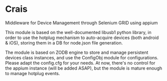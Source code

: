 Crais
=====

Middleware for Device Management through Selenium GRID using appium

This module is based on the well-documented libusb1 python library, in order to use
the hotplug mechanism to auto-acquire devices (both android & iOS), storing them in a DB for node.json file generation.

The module is based on ZODB engine to store and manage persistent devices class instances,
and use the ConfigObj module for configurations. Please adapt the config.cfg for your needs.
At now, there's no control for the appium instance (will be added ASAP), but the module is
mature enough to manage hotplug events.
